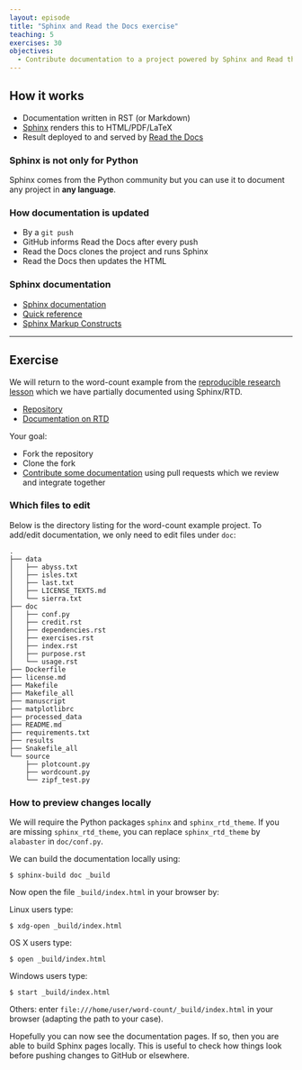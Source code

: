 ```yaml
---
layout: episode
title: "Sphinx and Read the Docs exercise"
teaching: 5
exercises: 30
objectives:
  - Contribute documentation to a project powered by Sphinx and Read the Docs.
---
```


## How it works

- Documentation written in RST (or Markdown)
- [Sphinx](http://sphinx-doc.org) renders this to HTML/PDF/LaTeX
- Result deployed to and served by [Read the Docs](https://readthedocs.org)


### Sphinx is not only for Python

Sphinx comes from the Python community but you can use
it to document any project in **any language**.


### How documentation is updated

- By a `git push`
- GitHub informs Read the Docs after every push
- Read the Docs clones the project and runs Sphinx
- Read the Docs then updates the HTML


### Sphinx documentation

- [Sphinx documentation](http://www.sphinx-doc.org/en/stable/rest.html)
- [Quick reference](http://docutils.sourceforge.net/docs/user/rst/quickref.html)
- [Sphinx Markup Constructs](http://www.sphinx-doc.org/en/stable/markup/index.html)

---

## Exercise

We will return to the word-count example from the
[reproducible research lesson](https://coderefinery.github.io/reproducible-research/)
which we have partially documented using Sphinx/RTD.

- [Repository](https://github.com/coderefinery/word-count)
- [Documentation on RTD](https://word-count.readthedocs.io)

Your goal:

- Fork the repository
- Clone the fork
- [Contribute some documentation](https://word-count.readthedocs.io/en/latest/exercises.html) using pull requests which we review and integrate together


### Which files to edit

Below is the directory listing for the word-count example project.
To add/edit documentation, we only need to edit files under `doc`:

```
.
├── data
│   ├── abyss.txt
│   ├── isles.txt
│   ├── last.txt
│   ├── LICENSE_TEXTS.md
│   └── sierra.txt
├── doc
│   ├── conf.py
│   ├── credit.rst
│   ├── dependencies.rst
│   ├── exercises.rst
│   ├── index.rst
│   ├── purpose.rst
│   └── usage.rst
├── Dockerfile
├── license.md
├── Makefile
├── Makefile_all
├── manuscript
├── matplotlibrc
├── processed_data
├── README.md
├── requirements.txt
├── results
├── Snakefile_all
└── source
    ├── plotcount.py
    ├── wordcount.py
    └── zipf_test.py
```


### How to preview changes locally

We will require the Python packages `sphinx` and `sphinx_rtd_theme`.
If you are missing `sphinx_rtd_theme`, you can replace `sphinx_rtd_theme` by `alabaster`
in `doc/conf.py`.

We can build the documentation locally using:

```shell
$ sphinx-build doc _build
```

Now open the file `_build/index.html` in your browser by:

Linux users type:

```shell
$ xdg-open _build/index.html
```

OS X users type:

```shell
$ open _build/index.html
```

Windows users type:

```shell
$ start _build/index.html
```

Others: enter `file:///home/user/word-count/_build/index.html`
in your browser (adapting the path to your case).

Hopefully you can now see the documentation pages. If so, then you are able to
build Sphinx pages locally.  This is useful to check how things look before
pushing changes to GitHub or elsewhere.
